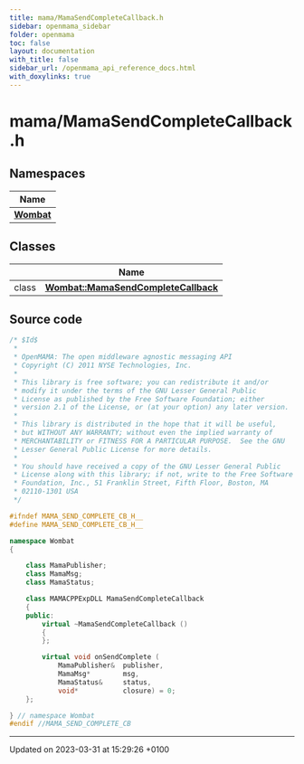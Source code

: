 ```yaml
---
title: mama/MamaSendCompleteCallback.h
sidebar: openmama_sidebar
folder: openmama
toc: false
layout: documentation
with_title: false
sidebar_url: /openmama_api_reference_docs.html
with_doxylinks: true
---
```


# mama/MamaSendCompleteCallback.h



## Namespaces

| Name           |
| -------------- |
| **[Wombat](namespaceWombat.html)**  |

## Classes

|                | Name           |
| -------------- | -------------- |
| class | **[Wombat::MamaSendCompleteCallback](classWombat_1_1MamaSendCompleteCallback.html)**  |




## Source code

```cpp
/* $Id$
 *
 * OpenMAMA: The open middleware agnostic messaging API
 * Copyright (C) 2011 NYSE Technologies, Inc.
 *
 * This library is free software; you can redistribute it and/or
 * modify it under the terms of the GNU Lesser General Public
 * License as published by the Free Software Foundation; either
 * version 2.1 of the License, or (at your option) any later version.
 *
 * This library is distributed in the hope that it will be useful,
 * but WITHOUT ANY WARRANTY; without even the implied warranty of
 * MERCHANTABILITY or FITNESS FOR A PARTICULAR PURPOSE.  See the GNU
 * Lesser General Public License for more details.
 *
 * You should have received a copy of the GNU Lesser General Public
 * License along with this library; if not, write to the Free Software
 * Foundation, Inc., 51 Franklin Street, Fifth Floor, Boston, MA
 * 02110-1301 USA
 */

#ifndef MAMA_SEND_COMPLETE_CB_H__
#define MAMA_SEND_COMPLETE_CB_H__

namespace Wombat 
{

    class MamaPublisher;
    class MamaMsg;
    class MamaStatus;

    class MAMACPPExpDLL MamaSendCompleteCallback
    {
    public:
        virtual ~MamaSendCompleteCallback () 
        {
        };

        virtual void onSendComplete (
            MamaPublisher&  publisher,
            MamaMsg*        msg,
            MamaStatus&     status,
            void*           closure) = 0;
    };

} // namespace Wombat
#endif //MAMA_SEND_COMPLETE_CB
```


-------------------------------

Updated on 2023-03-31 at 15:29:26 +0100
